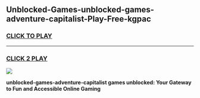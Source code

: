 
## Unblocked-Games-unblocked-games-adventure-capitalist-Play-Free-kgpac
<h3>
<a href="https://premium76.site?title=unblocked-games-adventure-capitalist&ref=17A">CLICK TO PLAY</a></h3>
<hr>

<h3>
<a href="https://premium76.site?title=unblocked-games-adventure-capitalist&ref=17A">CLICK 2 PLAY</a>
  
</h3>

<a href="https://premium76.site?title=unblocked-games-adventure-capitalist&ref=17A"><img src="https://clearcache.store/games.png"></a>


**unblocked-games-adventure-capitalist games unblocked: Your Gateway to Fun and Accessible Online Gaming**

